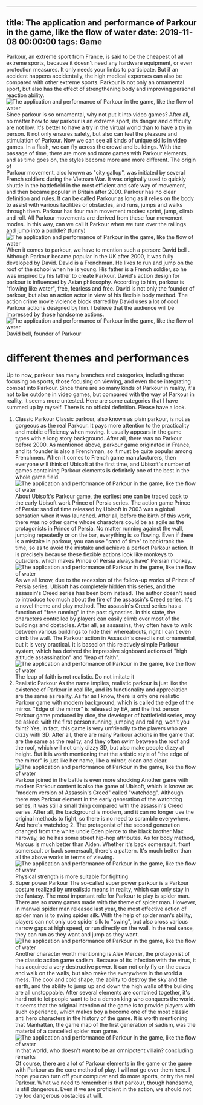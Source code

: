 
---
title: The application and performance of Parkour in the game, like the flow of water
date: 2019-11-08 00:00:00
tags:  Game
---
Parkour, an extreme sport from France, is said to be the cheapest of all extreme sports, because it doesn't need any hardware equipment, or even protection measures. It only needs your limbs to participate. But if an accident happens accidentally, the high medical expenses can also be compared with other extreme sports. Parkour is not only an ornamental sport, but also has the effect of strengthening body and improving personal reaction ability.
![The application and performance of Parkour in the game, like the flow of water](7ea32bd25f6546d7abdded39b137467b.jpg)
Since parkour is so ornamental, why not put it into video games? After all, no matter how to say parkour is an extreme sport, its danger and difficulty are not low. It's better to have a try in the virtual world than to have a try in person. It not only ensures safety, but also can feel the pleasure and stimulation of Parkour. Now we can see all kinds of unique skills in video games. In a flash, we can fly across the crowd and buildings. With the passage of time, there are more and more games with Parkour elements, and as time goes on, the styles become more and more different.
The origin of      
Parkour movement, also known as "city gallop", was initiated by several French soldiers during the Vietnam War. It was originally used to quickly shuttle in the battlefield in the most efficient and safe way of movement, and then became popular in Britain after 2000. Parkour has no clear definition and rules. It can be called Parkour as long as it relies on the body to assist with various facilities or obstacles, and runs, jumps and walks through them. Parkour has four main movement modes: sprint, jump, climb and roll. All Parkour movements are derived from these four movement modes. In this way, can we call it Parkour when we turn over the railings and jump into a puddle? (funny)
![The application and performance of Parkour in the game, like the flow of water](74baa46f6ea44607bdbf7457f45d4588.jpg)
When it comes to parkour, we have to mention such a person:   David bell  . Although Parkour became popular in the UK after 2000, it was fully developed by David.
David is a Frenchman. He likes to run and jump on the roof of the school when he is young. His father is a French soldier, so he was inspired by his father to create Parkour. David's action design for parkour is influenced by Asian philosophy. According to him, parkour is "flowing like water", free, fearless and free. David is not only the founder of parkour, but also an action actor in view of his flexible body method. The action crime movie violence block starred by David uses a lot of cool Parkour actions designed by him. I believe that the audience will be impressed by those handsome actions.
![The application and performance of Parkour in the game, like the flow of water](b8aab6c9c72e4201a4e2d01c069f72e6.jpg)
David bell, founder of Parkour
# different themes and performances
Up to now, parkour has many branches and categories, including those focusing on sports, those focusing on viewing, and even those integrating combat into Parkour. Since there are so many kinds of Parkour in reality, it's not to be outdone in video games, but compared with the way of Parkour in reality, it seems more untested. Here are some categories that I have summed up by myself. There is no official definition. Please have a look.
1. Classic Parkour
Classic parkour, also known as plain parkour, is not as gorgeous as the real Parkour. It pays more attention to the practicality and mobile efficiency when moving. It usually appears in the game types with a long story background. After all, there was no Parkour before 2000. As mentioned above, parkour game originated in France, and its founder is also a Frenchman, so it must be quite popular among Frenchmen. When it comes to French game manufacturers, then everyone will think of Ubisoft at the first time, and Ubisoft's number of games containing Parkour elements is definitely one of the best in the whole game field.
![The application and performance of Parkour in the game, like the flow of water](76582de16939441a80e771bca6e0fb36.jpg)
About Ubisoft's Parkour game, the earliest one can be traced back to the early Ubisoft work Prince of Persia series. The action game Prince of Persia: sand of time released by Ubisoft in 2003 was a global sensation when it was launched. After all, before the birth of this work, there was no other game whose characters could be as agile as the protagonists in Prince of Persia. No matter running against the wall, jumping repeatedly or on the bar, everything is so flowing. Even if there is a mistake in parkour, you can use "sand of time" to backtrack the time, so as to avoid the mistake and achieve a perfect Parkour action. It is precisely because these flexible actions look like monkeys to outsiders, which makes Prince of Persia always have“ Persian monkey.
![The application and performance of Parkour in the game, like the flow of water](2f09d762fb914826b6e309ef47b38658.jpg)
As we all know, due to the recession of the follow-up works of Prince of Persia series, Ubisoft has completely hidden this series, and the assassin's Creed series has been born instead. The author doesn't need to introduce too much about the fire of the assassin's Creed series. It's a novel theme and play method. The assassin's Creed series has a function of "free running" in the past dynasties. In this state, the characters controlled by players can easily climb over most of the buildings and obstacles. After all, as assassins, they often have to walk between various buildings to hide their whereabouts, right I can't even climb the wall. The Parkour action in Assassin's creed is not ornamental, but it is very practical. It is based on this relatively simple Parkour system, which has derived the impressive signboard actions of "high altitude assassination" and "leap of faith".
![The application and performance of Parkour in the game, like the flow of water](256e582eb3ed42df8014f8a5677bb11e.jpg)
The leap of faith is not realistic. Do not imitate it
2. Realistic Parkour
As the name implies, realistic parkour is just like the existence of Parkour in real life, and its functionality and appreciation are the same as reality. As far as I know, there is only one realistic Parkour game with modern background, which is called the edge of the mirror. "Edge of the mirror" is released by EA, and the first person Parkour game produced by dice, the developer of battlefield series, may be asked: with the first person running, jumping and rolling, won't you faint? Yes, in fact, this game is very unfriendly to the players who are dizzy with 3D. After all, there are many Parkour actions in the game that are the same as the reality, and they often swim between the roof and the roof, which will not only dizzy 3D, but also make people dizzy at height. But it is worth mentioning that the artistic style of "the edge of the mirror" is just like her name, like a mirror, clean and clear.
![The application and performance of Parkour in the game, like the flow of water](3c135dc3d462482eba124b7d264b2d2d.jpg)
Parkour joined in the battle is even more shocking
Another game with modern Parkour content is also the game of Ubisoft, which is known as "modern version of Assassin's Creed" called "watchdog". Although there was Parkour element in the early generation of the watchdog series, it was still a small thing compared with the assassin's Creed series. After all, the background is modern, and it can no longer use the original methods to fight, so there is no need to scramble everywhere. And here's watchdog 2. The protagonist of the second generation changed from the white uncle Eden pierce to the black brother Max haroway, so he has some street hip-hop attributes. As for body method, Marcus is much better than Aiden. Whether it's back somersault, front somersault or back somersault, there's a pattern. It's much better than all the above works in terms of viewing.
![The application and performance of Parkour in the game, like the flow of water](22d48317b20c44f1a7ed5d99a72adbfd.jpg)
Physical strength is more suitable for fighting
3. Super power Parkour
The so-called super power parkour is a Parkour posture realized by unrealistic means in reality, which can only stay in the fantasy. The most important role for Parkour to play is spider man. There are so many games made with the theme of spider man. However, in manwei spider man released last year, the most effective action of spider man is to swing spider silk. With the help of spider man's ability, players can not only use spider silk to "swing", but also cross various narrow gaps at high speed, or run directly on the wall. In the real sense, they can run as they want and jump as they want.
![The application and performance of Parkour in the game, like the flow of water](3774af580e1449379e1de74100532ee9.jpg)
Another character worth mentioning is Alex Mercer, the protagonist of the classic action game sadism. Because of its infection with the virus, it has acquired a very destructive power. It can not only fly on the eaves and walk on the walls, but also make the everywhere in the world a mess. The cool and cold shape, the ability to destroy the sky and the earth, and the ability to jump up and down the high walls of the building are all unstoppable. After several elements are combined together, it's hard not to let people want to be a demon king who conquers the world. It seems that the original intention of the game is to provide players with such experience, which makes boy a become one of the most classic anti hero characters in the history of the game. It is worth mentioning that Manhattan, the game map of the first generation of sadism, was the material of a cancelled spider man game.
![The application and performance of Parkour in the game, like the flow of water](cd7d35422949479aad5e823dc8eea9ef.jpg)
In that world, who doesn't want to be an omnipotent villain?
    concluding remarks  
Of course, there are a lot of Parkour elements in the game or the game with Parkour as the core method of play. I will not go over them here. I hope you can turn off your computer and do more sports, or try the real Parkour. What we need to remember is that parkour, though handsome, is still dangerous. Even if we are proficient in the action, we should not try too dangerous obstacles at will.